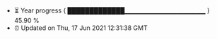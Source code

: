 - ⏳ Year progress { █████████████▁▁▁▁▁▁▁▁▁▁▁▁▁▁▁▁▁ } 45.90 %
- ⏰ Updated on Thu, 17 Jun 2021 12:31:38 GMT

